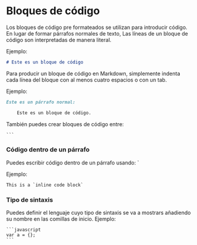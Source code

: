 # Bloques de código

Los bloques de código pre formateados se utilizan para introducir código. En lugar de formar párrafos normales de texto, Las líneas de un bloque de código son interpretadas de manera literal.

Ejemplo:

```markdown
# Este es un bloque de código
```

Para producir un bloque de código en Markdown, simplemente indenta cada línea del bloque con al menos cuatro espacios o con un tab.

Ejemplo:

```markdown
Este es un párrafo normal:

    Este es un bloque de código.
```

También puedes crear bloques de código entre:

    ```

### Código dentro de un párrafo

Puedes escribir código dentro de un párrafo usando: `

Ejemplo:

    This is a `inline code block`

### Tipo de sintaxis

Puedes definir el lenguaje cuyo tipo de sintaxis se va a mostrars añadiendo su nombre en las comillas de inicio. Ejemplo:

    ```javascript
    var a = {};
    ```
